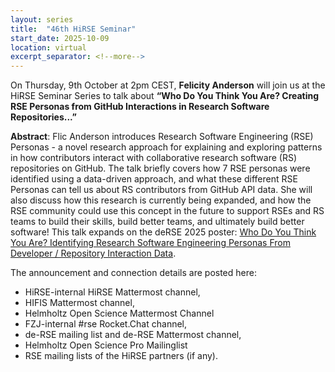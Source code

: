 ```yaml
---
layout: series
title:  "46th HiRSE Seminar"
start_date: 2025-10-09
location: virtual
excerpt_separator: <!--more-->
---
```


On Thursday, 9th October at 2pm CEST, **Felicity Anderson** will join us at the HiRSE Seminar Series to talk about **“Who Do You Think You Are? Creating RSE Personas from GitHub Interactions in Research Software Repositories...”**
<!--more-->

**Abstract**: 
Flic Anderson introduces Research Software Engineering (RSE) Personas - a novel research approach for explaining and exploring patterns in how contributors interact with collaborative research software (RS) repositories on GitHub. The talk briefly covers how 7 RSE personas were identified using a data-driven approach, and what these different RSE Personas can tell us about RS contributors from GitHub API data. She will also discuss how this research is currently being expanded, and how the RSE community could use this concept in the future to support RSEs and RS teams to build their skills, build better teams, and ultimately build better software!
This talk expands on the deRSE 2025 poster: [Who Do You Think You Are? Identifying Research Software Engineering Personas From Developer / Repository Interaction Data](https://doi.org/10.5281/zenodo.14988656). 

The announcement and connection details are posted here:
- HiRSE-internal HiRSE Mattermost channel,
- HIFIS Mattermost channel,
- Helmholtz Open Science Mattermost Channel
- FZJ-internal #rse Rocket.Chat channel,
- de-RSE mailing list and de-RSE Mattermost channel,
- Helmholtz Open Science Pro Mailinglist
- RSE mailing lists of the HiRSE partners (if any).
